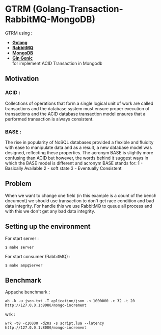 # GTRM (Golang-Transaction-RabbitMQ-MongoDB)

GTRM using :
* [**Golang**](https://go.dev/)
* [**RabbitMQ**](https://www.rabbitmq.com/)
* [**MongoDB**](https://www.mongodb.com/)
* [**Gin Gonic**](https://github.com/gin-gonic/gin)</br>
  for implement ACID Transaction in Mongodb

## Motivation
### ACID : 
Collections of operations that form a single logical unit of work are called transactions and the database system must ensure proper execution of transactions and the ACID database transaction model ensures that a performed transaction is always consistent.
### BASE : 
The rise in popularity of NoSQL databases provided a flexible and fluidity with ease to manipulate data and as a result, a new database model was designed, reflecting these properties. The acronym BASE is slightly more confusing than ACID but however, the words behind it suggest ways in which the BASE model is different and acronym BASE stands for: 1 - Basically Available 2 - soft state 3 - Eventually Consistent



## Problem
When we want to change one field (in this example is a count of the bench document) we should use transaction to don't get race condition and bad data integrity. For handle this we use RabbitMQ to queue all process and with this we don't get any bad data integrity.

## Setting up the environment

For start server :
```
$ make server
```

For start consumer (RabbitMQ) :
```
$ make ampqServer
```

## Benchmark

Appache benchmark :
```
ab -k -u json.txt -T aplication/json -n 1000000 -c 32 -t 20  http://127.0.0.1:8080/mongo-increment
```

wrk :
```
wrk -t8 -c10000 -d20s -s script.lua --latency http://127.0.0.1:8080/mongo-increment
```
